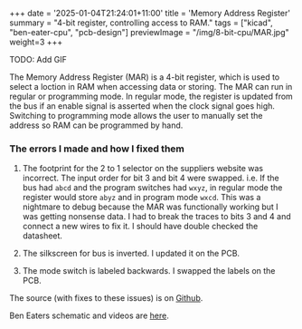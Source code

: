 +++
date = '2025-01-04T21:24:01+11:00'
title = 'Memory Address Register'
summary = "4-bit register, controlling access to RAM."
tags = ["kicad", "ben-eater-cpu", "pcb-design"]
previewImage = "/img/8-bit-cpu/MAR.jpg"
weight=3
+++

TODO: Add GIF

The Memory Address Register (MAR) is a 4-bit register, which is used to select a loction in RAM when accessing data or storing. The MAR can run in regular or programming mode. In regular mode, the register is updated from the bus if an enable signal is asserted when the clock signal goes high. Switching to programming mode allows the user to manually set the address so RAM can be programmed by hand.

### The errors I made and how I fixed them

1. The footprint for the 2 to 1 selector on the suppliers website was incorrect. The input order for bit 3 and bit 4 were swapped. i.e. If the bus had `abcd` and the program switches had `wxyz`, in regular mode the register would store `abyz` and in program mode `wxcd`. This was a nightmare to debug because the MAR was functionally working but I was getting nonsense data. I had to break the traces to bits 3 and 4 and connect a new wires to fix it. I should have double checked the datasheet.

2. The silkscreen for bus is inverted. I updated it on the PCB.

3. The mode switch is labeled backwards. I swapped the labels on the PCB.

The source (with fixes to these issues) is on [Github](https://github.com/Robert-Riordan-UCD/8_Bit_CPU_PCB/tree/main/MemoryAccessRegister).

Ben Eaters schematic and videos are [here](https://eater.net/8bit/ram).
